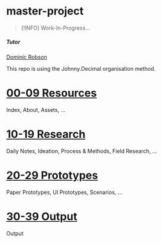 # master-project

> [!INFO]
> Work-In-Progress...

##### Tutor
[Dominic Robson](https://www.hesge.ch/head/annuaire/dominic-robson)

This repo is using the Johnny.Decimal organisation method.


# [00-09 Resources](00-09%20Resources/README.md)
Index, About, Assets, ...

# [10-19 Research](10-19%20Research/README.md)
Daily Notes, Ideation, Process & Methods, Field Research, ...

# [20-29 Prototypes](20-29%20Prototypes/README.md)
Paper Prototypes, UI Prototypes, Scenarios, ...

# [30-39 Output](30-39%20Output/README.md)
Output